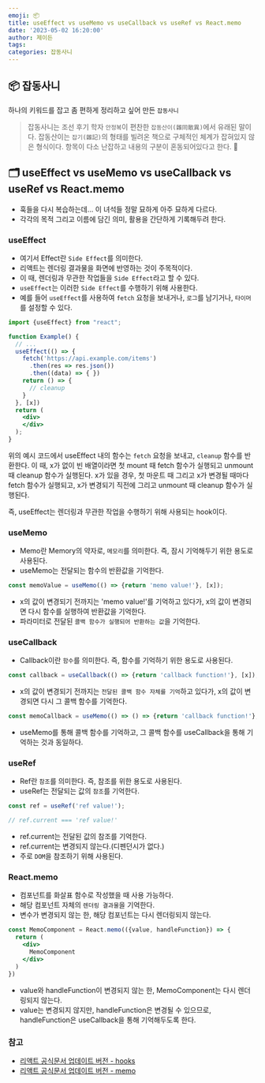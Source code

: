 ```yaml
---
emoji: 📦
title: useEffect vs useMemo vs useCallback vs useRef vs React.memo
date: '2023-05-02 16:20:00'
author: 제이든
tags:
categories: 잡동사니
---
```


## 📦 잡동사니

하나의 키워드를 잡고 좀 편하게 정리하고 싶어 만든 `잡동사니`<br/>

> 잡동사니는 조선 후기 학자 `안정복`이 편찬한 `잡동산이(雜同散異)`에서 유래된 말이다.
> 잡동산이는 `잡기(雜記)`의 형태를 빌려온 책으로 구체적인 체계가 잡혀있지 않은 형식이다.
> 항목이 다소 난잡하고 내용의 구분이 혼동되어있다고 한다. 🤣

## 🗂️ useEffect vs useMemo vs useCallback vs useRef vs React.memo

- 훅들을 다시 복습하는데... 이 녀석들 정말 묘하게 아주 묘하게 다르다.
- 각각의 목적 그리고 이름에 담긴 의미, 활용을 간단하게 기록해두려 한다.

### useEffect

- 여기서 Effect란 `Side Effect`를 의미한다.
- 리액트는 렌더링 결과물을 화면에 반영하는 것이 주목적이다.
- 이 때, 렌더링과 무관한 작업들을 `Side Effect`라고 할 수 있다.
- `useEffect`는 이러한 `Side Effect`를 수행하기 위해 사용한다.
- 예를 들어 `useEffect`를 사용하여 `fetch` 요청을 보내거나, `로그`를 남기거나, `타이머`를 설정할 수 있다.

```jsx
import {useEffect} from "react";

function Example() {
  // ...
  useEffect(() => {
    fetch('https://api.example.com/items')
      .then(res => res.json())
      .then((data) => { })
    return () => {
      // cleanup
    }    
  }, [x])
  return (
    <div>
    </div>
  );
}
```

위의 예시 코드에서 useEffect 내의 함수는 `fetch` 요청을 보내고, `cleanup` 함수를 반환한다.
이 때, x가 없이 빈 배열이라면 첫 mount 때 fetch 함수가 실행되고 unmount 때 cleanup 함수가 실행된다.
x가 있을 경우, 첫 마운트 때 그리고 x가 변경될 때마다 fetch 함수가 실행되고, x가 변경되기 직전에 그리고 unmount 때 cleanup 함수가 실행된다.

즉, useEffect는 렌더링과 무관한 작업을 수행하기 위해 사용되는 hook이다.

### useMemo

- Memo란 Memory의 약자로, `메모리`를 의미한다. 즉, 잠시 기억해두기 위한 용도로 사용된다.
- useMemo는 전달되는 함수의 반환값을 기억한다.

```jsx
const memoValue = useMemo(() => {return 'memo value!'}, [x]);
```

- x의 값이 변경되기 전까지는 'memo value!'를 기억하고 있다가, x의 값이 변경되면 다시 함수를 실행하여 반환값을 기억한다.
- 파라미터로 전달된 `콜백 함수가 실행되어 반환하는 값`을 기억한다.

### useCallback

- Callback이란 `함수`를 의미한다. 즉, 함수를 기억하기 위한 용도로 사용된다.

```jsx
const callback = useCallback(() => {return 'callback function!'}, [x]);
```

- x의 값이 변경되기 전까지는 `전달된 콜백 함수 자체를 기억`하고 있다가, x의 값이 변경되면 다시 그 콜백 함수를 기억한다.

```jsx
const memoCallback = useMemo(() => () => {return 'callback function!'}, [x]);
```

- useMemo를 통해 콜백 함수를 기억하고, 그 콜백 함수를 useCallback을 통해 기억하는 것과 동일하다.

### useRef

- Ref란 `참조`를 의미한다. 즉, 참조를 위한 용도로 사용된다.
- useRef는 전달되는 값의 `참조`를 기억한다.

```jsx
const ref = useRef('ref value!');

// ref.current === 'ref value!'
```

- ref.current는 전달된 값의 참조를 기억한다.
- ref.current는 변경되지 않는다.(디펜던시가 없다.)
- 주로 `DOM`을 참조하기 위해 사용된다.

### React.memo

- 컴포넌트를 화살표 함수로 작성했을 때 사용 가능하다.
- 해당 컴포넌트 자체의 `렌더링 결과물`을 기억한다.
- 변수가 변경되지 않는 한, 해당 컴포넌트는 다시 렌더링되지 않는다.

```jsx
const MemoComponent = React.memo(({value, handleFunction}) => {
  return (
    <div>
      MemoComponent
    </div>
  )
})
```

- value와 handleFunction이 변경되지 않는 한, MemoComponent는 다시 렌더링되지 않는다.
- value는 변경되지 않지만, handleFunction은 변경될 수 있으므로, handleFunction은 useCallback을 통해 기억해두도록 한다.

### 참고

- [리액트 공식문서 업데이트 버전 - hooks](https://react.dev/reference/react)
- [리액트 공식문서 업데이트 버전 - memo](https://react.dev/reference/react/memo)

```toc

```
